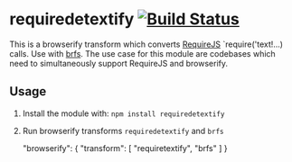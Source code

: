 # requiredetextify [![Build Status](https://secure.travis-ci.org/ScottWeinstein/requiredetextify.png?branch=master)](http://travis-ci.org/ScottWeinstein/requiredetextify)

This is a browserify transform which converts [RequireJS](http://requirejs.org/) `require('text!...) calls.  Use with [brfs](https://github.com/substack/brfs). The use case for this module are codebases which need to simultaneously support RequireJS and browserify.

## Usage

1. Install the module with: `npm install requiredetextify`
2. Run browserify transforms `requiredetextify` and `brfs`

    "browserify": {
        "transform": [
            "requiretextify",
            "brfs"
        ]
    }


